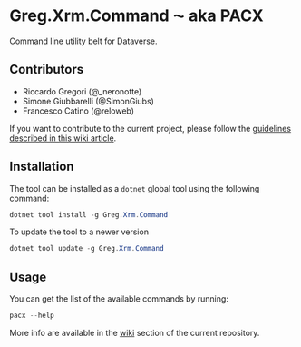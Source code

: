 ﻿# Greg.Xrm.Command ⁓ aka PACX

Command line utility belt for Dataverse.

## Contributors

-   Riccardo Gregori (@\_neronotte)
-   Simone Giubbarelli (@SimonGiubs)
-   Francesco Catino (@reloweb)

If you want to contribute to the current project, please follow the [guidelines described in this wiki article](https://github.com/neronotte/Greg.Xrm.Command/wiki/How-to-contribute).

## Installation

The tool can be installed as a `dotnet` global tool using the following command:

```powershell
dotnet tool install -g Greg.Xrm.Command
```

To update the tool to a newer version

```powershell
dotnet tool update -g Greg.Xrm.Command
```

## Usage

You can get the list of the available commands by running:

```powershell
pacx --help
```

More info are available in the [wiki](https://github.com/neronotte/Greg.Xrm.Command/wiki) section of the current repository.
